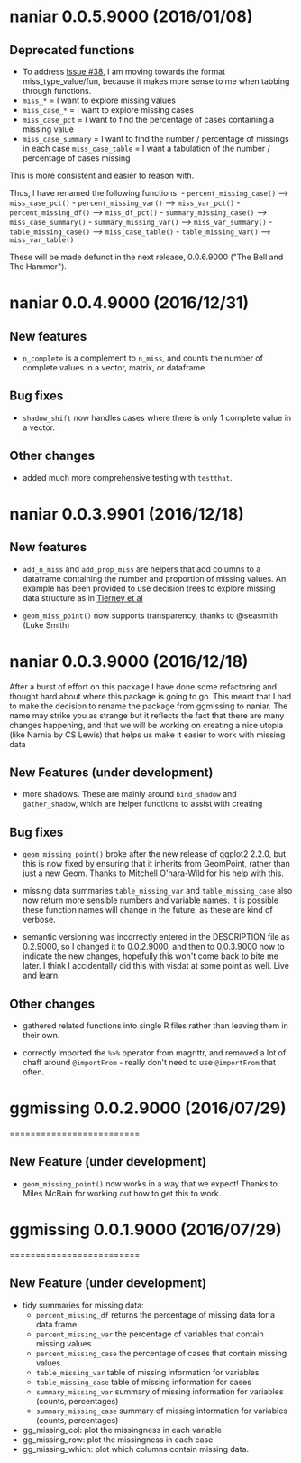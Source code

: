 # naniar 0.0.5.9000 (2016/01/08)

## Deprecated functions

* To address [Issue #38](https://github.com/njtierney/naniar/issues/38), I am moving towards the format miss_type_value/fun, because it makes more sense to me when tabbing through functions.
* `miss_*` = I want to explore missing values
* `miss_case_*` = I want to explore missing cases
* `miss_case_pct` = I want to find the percentage of cases containing a missing value
* `miss_case_summary` = I want to find the number / percentage of missings in each case
`miss_case_table` = I want a tabulation of the number / percentage of cases missing

This is more consistent and easier to reason with.

Thus, I have renamed the following functions:
    - `percent_missing_case()`  --> `miss_case_pct()`
    - `percent_missing_var()`   --> `miss_var_pct()`
    - `percent_missing_df()`    --> `miss_df_pct()`
    - `summary_missing_case()`  --> `miss_case_summary()`
    - `summary_missing_var()`   --> `miss_var_summary()`
    - `table_missing_case()`   --> `miss_case_table()`
    - `table_missing_var()`    --> `miss_var_table()`

These will be made defunct in the next release, 0.0.6.9000 ("The Bell and The Hammer"). 

# naniar 0.0.4.9000 (2016/12/31)

## New features

* `n_complete` is a complement to `n_miss`, and counts the number of complete values in a vector, matrix, or dataframe.

## Bug fixes

* `shadow_shift` now handles cases where there is only 1 complete value in a vector.

## Other changes

* added much more comprehensive testing with `testthat`.

# naniar 0.0.3.9901 (2016/12/18)

## New features

* `add_n_miss` and `add_prop_miss` are helpers that add columns to a dataframe containing the number and proportion of missing values. An example has been provided to use decision trees to explore missing data structure as in [Tierney et al](bmjopen.bmj.com/content/5/6/e007450.full)

* `geom_miss_point()` now supports transparency, thanks to @seasmith (Luke Smith)
 
# naniar 0.0.3.9000 (2016/12/18)

After a burst of effort on this package I have done some refactoring and thought hard about where this package is going to go. This meant that I had to make the decision to rename the package from ggmissing to naniar. The name may strike you as strange but it reflects the fact that there are many changes happening, and that we will be working on creating a nice utopia (like Narnia by CS Lewis) that helps us make it easier to work with missing data

## New Features (under development)

* more shadows. These are mainly around `bind_shadow` and `gather_shadow`, which are helper functions to assist with creating 

## Bug fixes

* `geom_missing_point()` broke after the new release of ggplot2 2.2.0, but this is now fixed by ensuring that it inherits from GeomPoint, rather than just a new Geom. Thanks to Mitchell O'hara-Wild for his help with this.

* missing data summaries `table_missing_var` and `table_missing_case` also now return more sensible numbers and variable names. It is possible these function names will change in the future, as these are kind of verbose.

* semantic versioning was incorrectly entered in the DESCRIPTION file as  0.2.9000, so I changed it to 0.0.2.9000, and then to 0.0.3.9000 now to indicate the new changes, hopefully this won't come back to bite me later. I think I accidentally did this with visdat at some point as well. Live and learn.

## Other changes

* gathered related functions into single R files rather than leaving them in 
their own.

* correctly imported the `%>%` operator from magrittr, and removed a lot of chaff around `@importFrom` - really don't need to use `@importFrom` that often.

# ggmissing 0.0.2.9000 (2016/07/29)
=========================

## New Feature (under development)

- `geom_missing_point()` now works in a way that we expect! Thanks to Miles McBain for working out how to get this to work.


# ggmissing 0.0.1.9000 (2016/07/29)
=========================

## New Feature (under development)

- tidy summaries for missing data: 
    + `percent_missing_df` returns the percentage of missing data for a data.frame
    + `percent_missing_var` the percentage of variables that contain missing values
    + `percent_missing_case` the percentage of cases that contain missing values.
    + `table_missing_var` table of missing information for variables
    + `table_missing_case` table of missing information for cases
    + `summary_missing_var` summary of missing information for variables (counts, percentages)
    + `summary_missing_case` summary of missing information for variables (counts, percentages)
- gg_missing_col: plot the missingness in each variable
- gg_missing_row: plot the missingness in each case
- gg_missing_which: plot which columns contain missing data.
